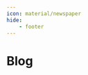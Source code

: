 ```yaml
---
icon: material/newspaper
hide:
    - footer
---
```


<style>
.built-with-footer {
    display: none;
}
</style>

# Blog

